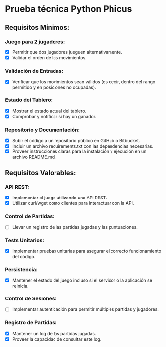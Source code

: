# Prueba técnica Python Phicus

## Requisitos Mínimos:
### Juego para 2 jugadores:
- [x] Permitir que dos jugadores jueguen alternativamente.
- [X] Validar el orden de los movimientos.

### Validación de Entradas:
- [X] Verificar que los movimientos sean válidos (es decir, dentro del rango permitido y en posiciones no ocupadas).

### Estado del Tablero:
- [X] Mostrar el estado actual del tablero.
- [X] Comprobar y notificar si hay un ganador.

### Repositorio y Documentación:
- [X] Subir el código a un repositorio público en GitHub o Bitbucket.
- [X] Incluir un archivo requirements.txt con las dependencias necesarias.
- [X] Proveer instrucciones claras para la instalación y ejecución en un archivo README.md.

## Requisitos Valorables:
### API REST:
- [X] Implementar el juego utilizando una API REST.
- [X] Utilizar curl/wget como clientes para interactuar con la API.

### Control de Partidas:
- [ ] Llevar un registro de las partidas jugadas y las puntuaciones.

### Tests Unitarios:
- [X] Implementar pruebas unitarias para asegurar el correcto funcionamiento del código.

### Persistencia:
- [X] Mantener el estado del juego incluso si el servidor o la aplicación se reinicia.

### Control de Sesiones:
- [ ] Implementar autenticación para permitir múltiples partidas y jugadores.

### Registro de Partidas:
- [X] Mantener un log de las partidas jugadas.
- [X] Proveer la capacidad de consultar este log.